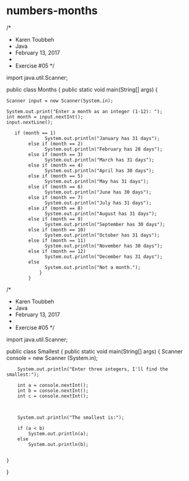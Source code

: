 # numbers-months



/*
 * Karen Toubbeh
 * Java
 * February 13, 2017
 *
 * Exercise #05
 */

import java.util.Scanner;

public class Months {
    public static void main(String[] args) {
    
    Scanner input = new Scanner(System.in);

    System.out.print("Enter a month as an integer (1-12): ");
    int month = input.nextInt();
    input.nextLine();

       if (month == 1)
                  System.out.println("January has 31 days");
            else if (month == 2)
                  System.out.println("February has 28 days");
            else if (month == 3)
                  System.out.println("March has 31 days");
            else if (month == 4)
                  System.out.println("April has 30 days");
            else if (month == 5)
                  System.out.println("May has 31 days");
            else if (month == 6)
                  System.out.println("June has 30 days");
            else if (month == 7)
                  System.out.println("July has 31 days");
            else if (month == 8)
                  System.out.println("August has 31 days");
            else if (month == 9)
                  System.out.println("September has 30 days");
            else if (month == 10)
                  System.out.println("October has 31 days");
            else if (month == 11)
                  System.out.println("November has 30 days");
            else if (month == 12)
                  System.out.println("December has 31 days");
            else
                  System.out.println("Not a month.");
                }
            }
/*
 * Karen Toubbeh
 * Java
 * February 13, 2017
 *
 * Exercise #05
 */

import java.util.Scanner;

public class Smallest
{
    public static void main(String[] args)
    {
        Scanner console = new Scanner (System.in);
    
        System.out.println("Enter three integers, I'll find the smallest:");
        
        int a = console.nextInt();
        int b = console.nextInt();
        int c = console.nextInt();
        
        
        
        System.out.println("The smallest is:");
        
        if (a < b) 
            System.out.println(a);
        else 
            System.out.println(b);
       
        
    }
}
        
        

